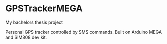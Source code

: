 # GPSTrackerMEGA

My bachelors thesis project

Personal GPS tracker controlled by SMS commands. Built on Arduino MEGA and SIM808 dev kit.
